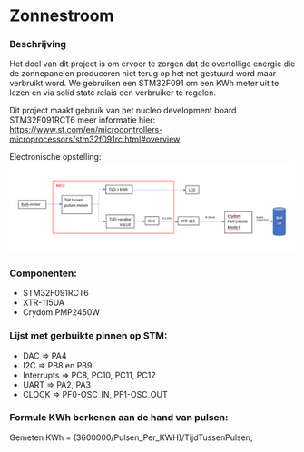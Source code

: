 # Zonnestroom
### Beschrijving

Het doel van dit project is om ervoor te zorgen dat de overtollige energie die de zonnepanelen produceren niet terug op het net gestuurd word maar verbruikt word. We gebruiken een STM32F091 om een KWh meter uit te lezen en via solid state relais een verbruiker te regelen.

Dit project maakt gebruik van het nucleo development board STM32F091RCT6 meer informatie hier: https://www.st.com/en/microcontrollers-microprocessors/stm32f091rc.html#overview

Electronische opstelling: 
![GitHub Logo](/images/schema.png)

### Componenten:
* STM32F091RCT6
* XTR-115UA
* Crydom PMP2450W 

### Lijst met gerbuikte pinnen op STM:
* DAC => PA4
* I2C => PB8 en PB9
* Interrupts => PC8, PC10, PC11, PC12
* UART => PA2, PA3
* CLOCK => PF0-OSC_IN, PF1-OSC_OUT

### Formule KWh berkenen aan de hand van pulsen:
Gemeten KWh = (3600000/Pulsen_Per_KWH)/TijdTussenPulsen;



